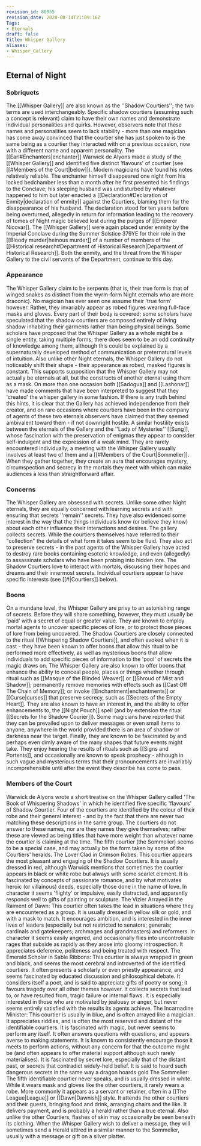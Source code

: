 ```yaml
---
revision_id: 80955
revision_date: 2020-08-14T21:09:16Z
Tags:
- Eternals
draft: false
Title: Whisper Gallery
aliases:
- Whisper_Gallery
---
```

## Eternal of Night
### Sobriquets
The [[Whisper Gallery]] are also known as the ''Shadow Courtiers''; the two terms are used interchangeably.
Specific shadow courtiers (assuming such a concept is relevant) claim to have their own names and demonstrate individual personalities and quirks. However, observers note that these names and personalities seem to lack stability - more than one magician has come away convinced that the courtier  she has just spoken to is the same being as a courtier they interacted with on a previous occasion, now with a different name and apparent personality.
The [[Earl#Enchanters|enchanter]] Warwick de Alyons made a study of the [[Whisper Gallery]] and identified five distinct 'flavours' of courtier (see [[#Members of the Court|below]]). Modern magicians have found his notes relatively reliable. The enchanter himself disappeared one night from his locked bedchamber less than a month after he first presented his findings to the Conclave; his sleeping husband was undisturbed by whatever happened to him but later enacted a [[Declaration#Declaration of Enmity|declaration of enmity]] against the Courtiers, blaming them for the disappearance of his husband. The declaration stood for ten years before being overturned, allegedly in return for information leading to the recovery of tomes of Night magic believed lost during the purges of [[Emperor Nicovar]].
The [[Whisper Gallery]] were again placed under enmity by the Imperial Conclave during the Summer Solstice 379YE for their role in the [[Bloody murder|heinous murder]] of a number of members of the [[Historical research#Department of Historical Research|Department of Historical Research]]. Both the enmity, and the threat from the Whisper Gallery to the civil servants of the Department, continue to this day.
### Appearance
The Whisper Gallery claim to be serpents (that is, their true form is that of winged snakes as distinct from the wyrm-form Night eternals who are more draconic). No magician has ever seen one assume their 'true form' however. Rather, they invariably appear as robed figures wearing full-face masks and gloves. Every part of their body is covered; some scholars have speculated that the shadow courtiers are composed entirely of living shadow inhabiting their garments rather than being physical beings. Some scholars have proposed that the Whisper Gallery as a whole might be a single entity, taking multiple forms; there does seem to be an odd continuity of knowledge among them, although this could be explained by a supernaturally developed method of communication or preternatural levels of intuition.
Also unlike other Night eternals, the Whisper Gallery do not noticeably shift their shape - their appearance as robed, masked figures is constant. This supports supposition that the Whisper Gallery may not actually be eternals at all, but the constructs of another eternal using them as a mask. On more than one occasion both [[Sadogua]] and [[Lashonar]] have made comments that have been interpreted to suggest that they 'created' the whisper gallery in some fashion. If there is any truth behind this hints, it is clear that the Gallery has achieved independence from their creator, and on rare occasions where courtiers have been in the company of agents of these two eternals observers have claimed that they seemed ambivalent toward them - if not downright hostile. A similar hostility exists between the eternals of the Gallery and the ''Lady of Mysteries'' [[Sung]], whose fascination with the preservation of enigmas they appear to consider self-indulgent and the expression of a weak mind.
They are rarely encountered individually; a meeting with the Whisper Gallery usually involves at least two of them and a [[#Members of the Court|Sommelier]]. When they gather together, they create an aura that encourages mystery, circumspection and secrecy in the mortals they meet with which can make audiences a less than straightforward affair.
### Concerns
The Whisper Gallery are obsessed with secrets. Unlike some other Night eternals, they are equally concerned with learning secrets and with ensuring that secrets ''remain'' secrets. They have also evidenced some interest in the way that the things individuals know (or believe they know) about each other influence their interactions and desires.
The gallery collects secrets. While the courtiers themselves have referred to their "collection" the details of what form it takes seem to be fluid. They also act to preserve secrets - in the past agents of the Whisper Gallery have acted to destroy rare books containing esoteric knowledge, and even (allegedly) to assassinate scholars who have been probing into hidden lore.
The Shadow Courtiers love to interact with mortals, discussing their hopes and dreams and their innermost secrets. Individual courtiers appear to have specific interests (see [[#|Courtiers]] below).
### Boons
On a mundane level, the Whisper Gallery are privy to an astonishing range of secrets. Before they will share something, however, they must usually be 'paid' with a secret of equal or greater value. They are known to employ mortal agents to uncover specific pieces of lore, or to protect those pieces of lore from being uncovered.
The Shadow Courtiers are closely connected to the ritual [[Whispering Shadow Courtiers]], and often evoked when it is cast - they have been known to offer boons that allow this ritual to be performed more effectively, as well as mysterious boons that allow individuals to add specific pieces of information to the 'pool' of secrets the magic draws on. 
The Whisper Gallery are also known to offer boons that enhance the ability to conceal people, places or things whether through ritual such as [[Masque of the Blinded Weaver]] or [[Shroud of Mist and Shadow]]; permanently remove memories with effects such as [[Cast Off The Chain of Memory]]; or invoke [[Enchantment|enchantments]] or [[Curse|curses]] that preserve secrecy, such as [[Secrets of the Empty Heart]].
They are also known to have an interest in, and the ability to offer enhancements to, the [[Night Pouch]] spell (and by extension the ritual [[Secrets for the Shadow Courier]]). Some magicians have reported that they can be prevailed upon to deliver messages or even small items to anyone, anywhere in the world provided there is an area of shadow or darkness near the target.
Finally, they are known to be fascinated by and perhaps even dimly aware of the many shapes that future events might take. They enjoy hearing the results of rituals such as [[Signs and Portents]], and occasionally are known to speak prophecy - although in such vague and mysterious terms that their pronouncements are invariably incomprehensible until after the event they describe has come to pass.
### Members of the Court
Warwick de Alyons wrote a short treatise on the Whisper Gallery called 'The Book of Whispering Shadows' in which he identified five specific 'flavours' of Shadow Courtier. Four of the courtiers are identified by the colour of their robe and their general interest - and by the fact that there are never two matching these descriptions in the same group. The courtiers do not answer to these names, nor are they names they give themselves; rather these are viewed as being titles that have more weight than whatever name the courtier is claiming at the time. 
The fifth courtier (the Sommelier) seems to be a special case, and may actually be the form taken by some of the Courtiers' heralds.
The Lover Clad in Crimson Robes: This courtier appears the most pleasant and engaging of the Shadow Courtiers. It is usually dressed in red, although Warwick mentions that sometimes the courtier appears in black or white robe but always with some scarlet element. It is fascinated by concepts of passionate romance, and by what motivates heroic (or villainous) deeds, especially those done in the name of love. In character it seems 'flighty' or impulsive, easily distracted, and apparently responds well to gifts of painting or sculpture.
The Vizier Arrayed in the Raiment of Dawn: This courtier often takes the lead in situations where they are encountered as a group. It is usually dressed in yellow silk or gold, and with a mask to match. It encourages ambition, and is interested in the inner lives of leaders (especially but not restricted to senators; generals; cardinals and gatekeepers; archmages and grandmasters) and reformers. In character it seems easily angered, and occasionally flies into uncontrollable rages that subside as rapidly as they arose into gloomy introspection. It appreciates deference, politeness and being treated with respect.
The Emerald Scholar in Sable Ribbons: This courtier is always wrapped in green and black, and seems the most cerebral and introverted of the identified courtiers. It often presents a scholarly or even priestly appearance, and seems fascinated by educated discussion and philosophical debate. It considers itself a poet, and is said to appreciate gifts of poetry or song; it favours tragedy over all other themes however. It collects secrets that lead to, or have resulted from, tragic failure or internal flaws. It is especially interested in those who are motivated by jealousy or anger, but never seems entirely satisfied with the results its agents achieve.
The Incarnadine Minister: This courtier is usually in blue, and is often arrayed like a magician. It appreciates riddles, and is often the most reserved and distant of the identifiable courtiers. It is fascinated with magic, but never seems to perform any itself. It often answers questions with questions, and appears averse to making statements. It is known to consistently encourage those it meets to perform actions, without any concern for that the outcome might be (and often appears to offer material support although such rarely materialises). It is fascinated by secret lore, especially that of the distant past, or secrets that contradict widely-held belief. It is said to hoard such dangerous secrets in the same way a dragon hoards gold
The Sommelier: The fifth identifiable courtier never speaks, and is usually dressed in white. While it wears mask and gloves like the other courtiers, it rarely wears a robe. More commonly it appears as a servant or retainer, often in a [[The League|League]] or [[Dawn|Dawnish]] style. It attends the other courtiers and their guests, bringing food and drink, arranging chairs and the like. It delivers payment, and is probably a herald rather than a true eternal. Also unlike the other Courtiers, flashes of skin may occasionally be seen beneath its clothing. When the Whisper Gallery wish to deliver a message, they will sometimes send a Herald attired in a similar manner to the Sommelier, usually with a message or gift on a silver platter.